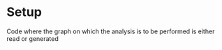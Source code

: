 Setup
=====================
Code where the graph on which the analysis is to be performed is either read or generated